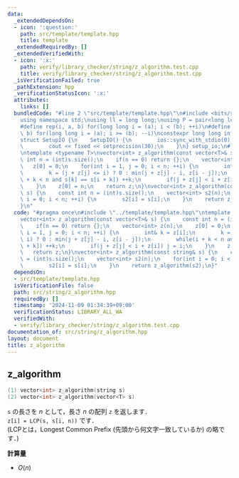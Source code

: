 ```yaml
---
data:
  _extendedDependsOn:
  - icon: ':question:'
    path: src/template/template.hpp
    title: template
  _extendedRequiredBy: []
  _extendedVerifiedWith:
  - icon: ':x:'
    path: verify/library_checker/string/z_algorithm.test.cpp
    title: verify/library_checker/string/z_algorithm.test.cpp
  _isVerificationFailed: true
  _pathExtension: hpp
  _verificationStatusIcon: ':x:'
  attributes:
    links: []
  bundledCode: "#line 2 \"src/template/template.hpp\"\n#include <bits/stdc++.h>\n\
    using namespace std;\nusing ll = long long;\nusing P = pair<long long, long long>;\n\
    #define rep(i, a, b) for(long long i = (a); i < (b); ++i)\n#define rrep(i, a,\
    \ b) for(long long i = (a); i >= (b); --i)\nconstexpr long long inf = 4e18;\n\
    struct SetupIO {\n    SetupIO() {\n        ios::sync_with_stdio(0);\n        cin.tie(0);\n\
    \        cout << fixed << setprecision(30);\n    }\n} setup_io;\n#line 3 \"src/string/z_algorithm.hpp\"\
    \ntemplate <typename T>\nvector<int> z_algorithm(const vector<T>& s) {\n    const\
    \ int n = (int)s.size();\n    if(n == 0) return {};\n    vector<int> z(n);\n \
    \   z[0] = 0;\n    for(int i = 1, j = 0; i < n; ++i) {\n        int& k = z[i];\n\
    \        k = (j + z[j] <= i) ? 0 : min(j + z[j] - i, z[i - j]);\n        while(i\
    \ + k < n and s[k] == s[i + k]) ++k;\n        if(j + z[j] < i + z[i]) j = i;\n\
    \    }\n    z[0] = n;\n    return z;\n}\nvector<int> z_algorithm(const string&\
    \ s) {\n    const int n = (int)s.size();\n    vector<int> s2(n);\n    for(int\
    \ i = 0; i < n; ++i) {\n        s2[i] = s[i];\n    }\n    return z_algorithm(s2);\n\
    }\n"
  code: "#pragma once\n#include \"../template/template.hpp\"\ntemplate <typename T>\n\
    vector<int> z_algorithm(const vector<T>& s) {\n    const int n = (int)s.size();\n\
    \    if(n == 0) return {};\n    vector<int> z(n);\n    z[0] = 0;\n    for(int\
    \ i = 1, j = 0; i < n; ++i) {\n        int& k = z[i];\n        k = (j + z[j] <=\
    \ i) ? 0 : min(j + z[j] - i, z[i - j]);\n        while(i + k < n and s[k] == s[i\
    \ + k]) ++k;\n        if(j + z[j] < i + z[i]) j = i;\n    }\n    z[0] = n;\n \
    \   return z;\n}\nvector<int> z_algorithm(const string& s) {\n    const int n\
    \ = (int)s.size();\n    vector<int> s2(n);\n    for(int i = 0; i < n; ++i) {\n\
    \        s2[i] = s[i];\n    }\n    return z_algorithm(s2);\n}"
  dependsOn:
  - src/template/template.hpp
  isVerificationFile: false
  path: src/string/z_algorithm.hpp
  requiredBy: []
  timestamp: '2024-11-09 01:34:39+09:00'
  verificationStatus: LIBRARY_ALL_WA
  verifiedWith:
  - verify/library_checker/string/z_algorithm.test.cpp
documentation_of: src/string/z_algorithm.hpp
layout: document
title: z_algorithm
---
```


## z_algorithm

```cpp
(1) vector<int> z_algorithm(string s)
(2) vector<int> z_algorithm(vector<T> s)
```

`s` の長さを $n$ として，長さ $n$ の配列 `z` を返します．<br>
`z[i] = LCP(s, s[i, n))` です．<br>
(LCPとは，Longest Common Prefix (先頭から何文字一致しているか) の略です．)

**計算量**

- $O(n)$